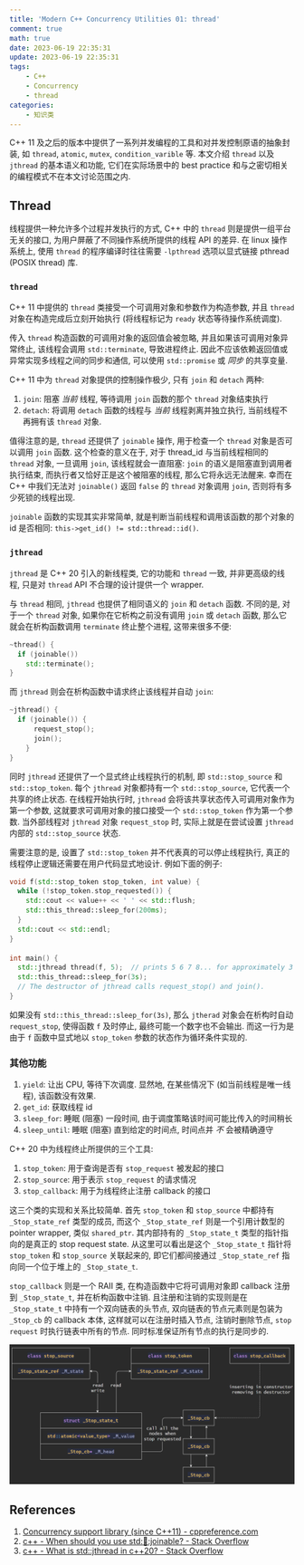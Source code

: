 ```yaml
---
title: 'Modern C++ Concurrency Utilities 01: thread'
comment: true
math: true
date: 2023-06-19 22:35:31
update: 2023-06-19 22:35:31
tags:
    - C++
    - Concurrency
    - thread
categories:
    - 知识类
---
```


C++ 11 及之后的版本中提供了一系列并发编程的工具和对并发控制原语的抽象封装, 如 `thread`, `atomic`, `mutex`, `condition_varible` 等. 本文介绍 `thread` 以及 `jthread` 的基本语义和功能, 它们在实际场景中的 best practice 和与之密切相关的编程模式不在本文讨论范围之内.

<!--more-->

## Thread

线程提供一种允许多个过程并发执行的方式, C++ 中的 `thread` 则是提供一组平台无关的接口, 为用户屏蔽了不同操作系统所提供的线程 API 的差异. 在 linux 操作系统上, 使用 `thread` 的程序编译时往往需要 `-lpthread` 选项以显式链接 pthread (POSIX thread) 库.

### `thread`

C++ 11 中提供的 `thread` 类接受一个可调用对象和参数作为构造参数, 并且 `thread` 对象在构造完成后立刻开始执行 (将线程标记为 `ready` 状态等待操作系统调度). 

传入 `thread` 构造函数的可调用对象的返回值会被忽略, 并且如果该可调用对象异常终止, 该线程会调用 `std::terminate`, 导致进程终止. 因此不应该依赖返回值或异常实现多线程之间的同步和通信, 可以使用 `std::promise` 或 _同步_ 的共享变量.

C++ 11 中为 `thread` 对象提供的控制操作极少, 只有 `join` 和 `detach` 两种:
1. `join`: 阻塞 _当前_ 线程, 等待调用 `join` 函数的那个 `thread` 对象结束执行
2. `detach`: 将调用 `detach` 函数的线程与 _当前_ 线程剥离并独立执行, 当前线程不再拥有该 `thread` 对象.

值得注意的是, `thread` 还提供了 `joinable` 操作, 用于检查一个 `thread` 对象是否可以调用 `join` 函数. 这个检查的意义在于, 对于 thread_id 与当前线程相同的 `thread` 对象, 一旦调用 `join`, 该线程就会一直阻塞: `join` 的语义是阻塞直到调用者执行结束, 而执行者又恰好正是这个被阻塞的线程, 那么它将永远无法醒来. 幸而在 C++ 中我们无法对 `joinable()` 返回 `false` 的 `thread` 对象调用 `join`, 否则将有多少死锁的线程出现.

`joinable` 函数的实现其实非常简单, 就是判断当前线程和调用该函数的那个对象的 id 是否相同: `this->get_id() != std::thread::id()`.

### `jthread`

`jthread` 是 C++ 20 引入的新线程类, 它的功能和 `thread` 一致, 并非更高级的线程, 只是对 `thread` API 不合理的设计提供一个 wrapper.

与 `thread` 相同, `jthread` 也提供了相同语义的 `join` 和 `detach` 函数. 不同的是, 对于一个 `thread` 对象, 如果你在它析构之前没有调用 `join` 或 `detach` 函数, 那么它就会在析构函数调用 `terminate` 终止整个进程, 这带来很多不便:

```cpp
~thread() {
  if (joinable())
    std::terminate();
}
```

而 `jthread` 则会在析构函数中请求终止该线程并自动 `join`:

```cpp
~jthread() {
  if (joinable()) {
      request_stop();
      join();
    }
}
```

同时 `jthread` 还提供了一个显式终止线程执行的机制, 即 `std::stop_source` 和 `std::stop_token`. 每个 `jthread` 对象都持有一个 `std::stop_source`, 它代表一个共享的终止状态. 在线程开始执行时, `jthread` 会将该共享状态传入可调用对象作为第一个参数, 这就要求可调用对象的接口接受一个 `std::stop_token` 作为第一个参数. 当外部线程对 `jthread` 对象 `request_stop` 时, 实际上就是在尝试设置 `jthread` 内部的 `std::stop_source` 状态.

需要注意的是, 设置了 `std::stop_token` 并不代表真的可以停止线程执行, 真正的线程停止逻辑还需要在用户代码显式地设计. 例如下面的例子:

```cpp
void f(std::stop_token stop_token, int value) {
  while (!stop_token.stop_requested()) {
    std::cout << value++ << ' ' << std::flush;
    std::this_thread::sleep_for(200ms);
  }
  std::cout << std::endl;
}

int main() {
  std::jthread thread(f, 5);  // prints 5 6 7 8... for approximately 3 seconds
  std::this_thread::sleep_for(3s);
  // The destructor of jthread calls request_stop() and join().
}
```

如果没有 `std::this_thread::sleep_for(3s)`, 那么 `jtherad` 对象会在析构时自动 `request_stop`, 使得函数 `f` 及时停止, 最终可能一个数字也不会输出. 而这一行为是由于 `f` 函数中显式地以 `stop_token` 参数的状态作为循环条件实现的.

### 其他功能

1. `yield`: 让出 CPU, 等待下次调度. 显然地, 在某些情况下 (如当前线程是唯一线程), 该函数没有效果.
2. `get_id`: 获取线程 id
3. `sleep_for`: 睡眠 (阻塞) 一段时间, 由于调度策略该时间可能比传入的时间稍长
4. `sleep_until`: 睡眠 (阻塞) 直到给定的时间点, 时间点并 _不_ 会被精确遵守

C++ 20 中为线程终止所提供的三个工具:
1. `stop_token`: 用于查询是否有 `stop_request` 被发起的接口
2. `stop_source`: 用于表示 `stop_request` 的请求情况
3. `stop_callback`: 用于为线程终止注册 callback 的接口

这三个类的实现和关系比较简单. 首先 `stop_token` 和 `stop_source` 中都持有 `_Stop_state_ref` 类型的成员, 而这个 `_Stop_state_ref` 则是一个引用计数型的 pointer wrapper, 类似 `shared_ptr`. 其内部持有的 `_Stop_state_t` 类型的指针指向的是真正的 stop request state. 从这里可以看出是这个 `_Stop_state_t` 指针将 `stop_token` 和 `stop_source` 关联起来的, 即它们都间接通过 `_Stop_state_ref` 指向同一个位于堆上的 `_Stop_state_t`.

`stop_callback` 则是一个 RAII 类, 在构造函数中它将可调用对象即 callback 注册到 `_Stop_state_t`, 并在析构函数中注销. 且注册和注销的实现则是在 `_Stop_state_t` 中持有一个双向链表的头节点, 双向链表的节点元素则是包装为 `_Stop_cb` 的 callback 本体, 这样就可以在注册时插入节点, 注销时删除节点, `stop request` 时执行链表中所有的节点. 同时标准保证所有节点的执行是同步的.

![](Modern-C-Concurrency-Utilities-01-thread/stop_token.png)

## References

1. [Concurrency support library (since C++11) - cppreference.com](https://en.cppreference.com/w/cpp/thread)
2. [c++ - When should you use std::thread::joinable? - Stack Overflow](https://stackoverflow.com/questions/42924503/when-should-you-use-stdthreadjoinable)
3. [c++ - What is std::jthread in c++20? - Stack Overflow](https://stackoverflow.com/questions/62325679/what-is-stdjthread-in-c20)
